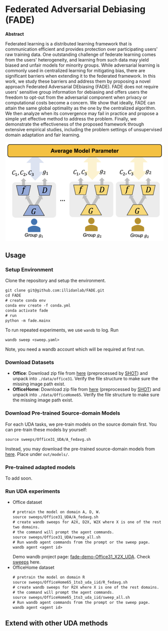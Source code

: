 Federated Adversarial Debiasing (FADE)
======================================

**Abstract**

Federated learning is a distributed learning framework that is communication efficient and provides protection over participating users' raw training data. One outstanding challenge of federate learning comes from the users' heterogeneity, and learning from such data may yield biased and unfair models for minority groups. While adversarial learning is commonly used in centralized learning for mitigating bias, there are significant barriers when extending it to the federated framework. In this work, we study these barriers and address them by proposing a novel approach Federated Adversarial DEbiasing (FADE). FADE does not require users' sensitive group information for debiasing and offers users the freedom to opt-out from the adversarial component when privacy or computational costs become a concern. We show that ideally, FADE can attain the same global optimality as the one by the centralized algorithm. We then analyze when its convergence may fail in practice and propose a simple yet effective method to address the problem. Finally, we demonstrate the effectiveness of the proposed framework through extensive empirical studies, including the problem settings of unsupervised domain adaptation and fair learning.

![FADE](assets/fade.png)

## Usage
### Setup Environment
Clone the repository and setup the environment.
```shell
git clone git@github.com:illidanlab/FADE.git
cd FADE
# create conda env
conda env create -f conda.yml
conda activate fade
# run
python -m fade.mainx
```

To run repeated experiments, we use `wandb` to log. Run
```shell
wandb sweep <sweep.yaml>
```
Note, you need a wandb account which will be required at first run.

### Download Datasets

* **Office**: Download zip file from [here](https://drive.google.com/file/d/0B4IapRTv9pJ1WGZVd1VDMmhwdlE/view) (preprocessed by [SHOT](https://github.com/tim-learn/SHOT)) and unpack into `./data/office31`. Verify the file structure to make sure the missing image path exist.
* **OfficeHome**: Download zip file from [here](https://drive.google.com/file/d/0B81rNlvomiwed0V1YUxQdC1uOTg/view) (preprocessed by [SHOT](https://github.com/tim-learn/SHOT)) and unpack into `./data/OfficeHome65`. Verify the file structure to make sure the missing image path exist.

### Download Pre-trained Source-domain Models

For each UDA tasks, we pre-train models on the source domain first. You can pre-train these models by yourself:
```shell
source sweeps/Office31_UDA/A_fedavg.sh
```
Instead, you may download the pre-trained source-domain models from [here](https://www.dropbox.com/sh/phuusbtbxd7r2fa/AAAGbFpmzn4wkAMF0utVCi28a?dl=0). Place under `out/models/`.  

### Pre-trained adapted models

To add soon.

### Run UDA experiments

* Office dataset
    ```shell
    # pretrain the model on domain A, D, W.
    source sweeps/Office31_UDA/A_fedavg.sh
    # create wandb sweeps for A2X, D2X, W2X where X is one of the rest two domains.
    # the command will prompt the agent commands.
    source sweeps/Office31_UDA/sweep_all.sh
    # Run wandb agent commands from the prompt or the sweep page.
    wandb agent <agent id>
    ```
    Demo wandb project page: [fade-demo-Office31_X2X_UDA](https://wandb.ai/jyhong/fade-demo-Office31_X2X_UDA?workspace=user-jyhong). Check [sweeps](https://wandb.ai/jyhong/fade-demo-Office31_X2X_UDA/sweeps?workspace=user-jyhong) here.
* OfficeHome dataset
    ```shell
    # pretrain the model on domain R
    source sweeps/OfficeHome65_1to3_uda_iid/R_fedavg.sh
    # create wandb sweeps for R2X where X is one of the rest domains.
    # the command will prompt the agent commands.
    source sweeps/OfficeHome65_1to3_uda_iid/sweep_all.sh
    # Run wandb agent commands from the prompt or the sweep page.
    wandb agent <agent id>
    ```

## Extend with other UDA methods
